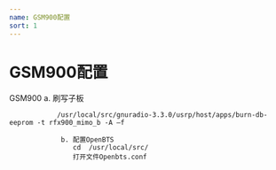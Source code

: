 ```yaml
---
name: GSM900配置
sort: 1
---
```


# GSM900配置

GSM900
				 a.   刷写子板

				/usr/local/src/gnuradio-3.3.0/usrp/host/apps/burn-db-eeprom -t rfx900_mimo_b -A –f

				 b. 配置OpenBTS
					cd  /usr/local/src/
					打开文件Openbts.conf
